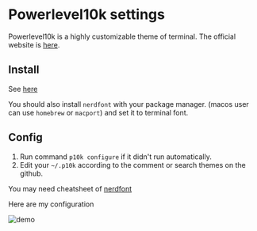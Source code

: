 # Powerlevel10k settings

Powerlevel10k is a highly customizable theme of terminal. The official website is [here](https://github.com/romkatv/powerlevel10k).

## Install

See [here](https://github.com/romkatv/powerlevel10k?tab=readme-ov-file#installation)

You should also install `nerdfont` with your package manager. (macos user can use `homebrew` or `macport`) and set it to terminal font.

## Config

1. Run command `p10k configure` if it didn't run automatically.
2. Edit your `~/.p10k` according to the comment or search themes on the github.

You may need cheatsheet of [nerdfont](https://www.nerdfonts.com/)

Here are my configuration

![demo](../pic/demo.png)
